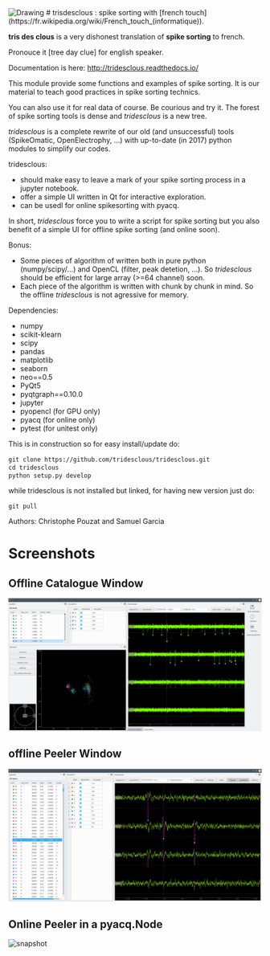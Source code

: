 <img src="(tridesclous/gui/icons/png/main_icon.png" alt="Drawing" style="width: 64;"/>
# trisdesclous : spike sorting with [french touch](https://fr.wikipedia.org/wiki/French_touch_(informatique)).



**tris des clous** is a very dishonest translation of **spike sorting** to french.

Pronouce it [tree day clue] for english speaker.

Documentation is here: http://tridesclous.readthedocs.io/

This module provide some functions and examples of spike sorting.
It is our material to teach good practices in spike sorting technics.

You can also use it for real data of course. Be courious and try it.
The forest of spike sorting tools is dense and *tridesclous* is a new tree.

*tridesclous* is a complete rewrite of our old (and unsuccessful) tools (SpikeOmatic, OpenElectrophy, ...)
with up-to-date (in 2017) python modules to simplify our codes.

tridesclous:
  * should make easy to leave a mark of your spike sorting process in
    a jupyter notebook.
  * offer a simple UI written in Qt for interactive exploration.
  * can be usedl for online spikesorting with pyacq.

In short, *tridesclous* force you to write a script for spike sorting but 
you also benefit of a simple UI for offline spike sorting (and online soon).

Bonus:
  * Some pieces of algorithm of written both in pure python (numpy/scipy/...) and OpenCL (filter, peak detetion, ...). So *tridesclous* should be efficient for large array (>=64 channel) soon.
  * Each piece of the algorithm is written with chunk by chunk in mind. So the offline *tridesclous* is not agressive for memory.
  
  
  

Dependencies:
  * numpy
  * scikit-klearn
  * scipy
  * pandas
  * matplotlib
  * seaborn
  * neo==0.5
  * PyQt5
  * pyqtgraph==0.10.0
  * jupyter
  * pyopencl (for GPU only)
  * pyacq (for online only)
  * pytest (for unitest only)

  

This is in construction so for easy install/update do:
```
git clone https://github.com/tridesclous/tridesclous.git
cd tridesclous
python setup.py develop
```

while tridesclous is not installed but linked, for having new version just do:
```
git pull
```



Authors: Christophe Pouzat and Samuel Garcia

# Screenshots

## Offline Catalogue Window
![snapshot](doc/img/snapshot_cataloguewindow.png)

## offline Peeler Window
![snapshot](doc/img/snapshot_peelerwindow.png)

## Online Peeler in a pyacq.Node
![snapshot](doc/img/online_tridesclous.gif)
